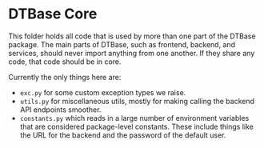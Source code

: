 # DTBase Core

This folder holds all code that is used by more than one part of the DTBase package. The main parts of DTBase, such as frontend, backend, and services, should never import anything from one another. If they share any code, that code should be in core.

Currently the only things here are:
* `exc.py` for some custom exception types we raise.
* `utils.py` for miscellaneous utils, mostly for making calling the backend API endpoints smoother.
* `constants.py` which reads in a large number of environment variables that are considered package-level constants. These include things like the URL for the backend and the password of the default user.
